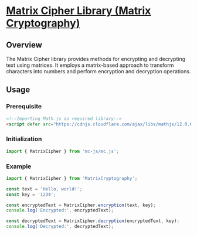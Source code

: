 # [Matrix Cipher Library (Matrix Cryptography)](https://riteshgharat.github.io/matrix-cipher-js/demo/)

## Overview
The Matrix Cipher library provides methods for encrypting and decrypting text using matrices. It employs a matrix-based approach to transform characters into numbers and perform encryption and decryption operations.

## Usage

### Prerequisite 

```html
<!--Importing Math.js as required library-->
<script defer src="https://cdnjs.cloudflare.com/ajax/libs/mathjs/12.0.0/math.min.js"></script>
```
### Initialization
```javascript
import { MatrixCipher } from 'mc-js/mc.js';
```

### Example

```javascript
import { MatrixCipher } from 'MatrixCryptography';

const text = 'Hello, world!';
const key = '1234';

const encryptedText = MatrixCipher.encryption(text, key);
console.log('Encrypted:', encryptedText);

const decryptedText = MatrixCipher.decryption(encryptedText, key);
console.log('Decrypted:', decryptedText);
```